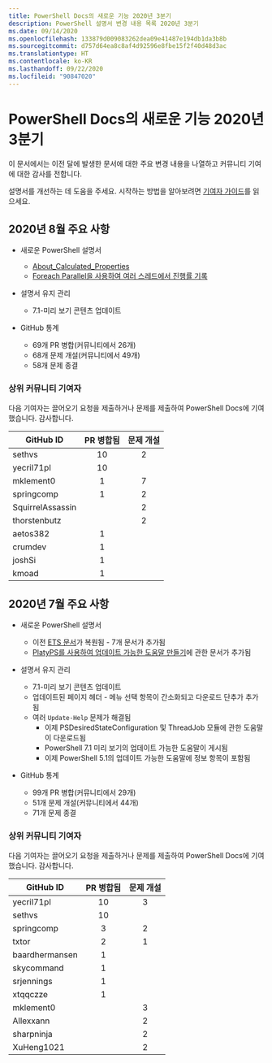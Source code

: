 ```yaml
---
title: PowerShell Docs의 새로운 기능 2020년 3분기
description: PowerShell 설명서 변경 내용 목록 2020년 3분기
ms.date: 09/14/2020
ms.openlocfilehash: 133879d009083262dea09e41487e194db1da3b8b
ms.sourcegitcommit: d757d64ea8c8af4d92596e8fbe15f2f40d48d3ac
ms.translationtype: HT
ms.contentlocale: ko-KR
ms.lasthandoff: 09/22/2020
ms.locfileid: "90847020"
---
```

# <a name="whats-new-in-powershell-docs-for-2020-q3"></a>PowerShell Docs의 새로운 기능 2020년 3분기

이 문서에서는 이전 달에 발생한 문서에 대한 주요 변경 내용을 나열하고 커뮤니티 기여에 대한 감사를 전합니다.

설명서를 개선하는 데 도움을 주세요. 시작하는 방법을 알아보려면 [기여자 가이드][contrib]를 읽으세요.

## <a name="2020-august-highlights"></a>2020년 8월 주요 사항

- 새로운 PowerShell 설명서
  - [About_Calculated_Properties](/powershell/module/microsoft.powershell.core/about/about_calculated_properties)
  - [Foreach Parallel을 사용하여 여러 스레드에서 진행률 기록](/powershell/scripting/learn/deep-dives/write-progress-across-multiple-threads)
- 설명서 유지 관리
  - 7\.1-미리 보기 콘텐츠 업데이트

- GitHub 통계
  - 69개 PR 병합(커뮤니티에서 26개)
  - 68개 문제 개설(커뮤니티에서 49개)
  - 58개 문제 종결

### <a name="top-community-contributors"></a>상위 커뮤니티 기여자

다음 기여자는 끌어오기 요청을 제출하거나 문제를 제출하여 PowerShell Docs에 기여했습니다. 감사합니다.

|    GitHub ID     | PR 병합됨 | 문제 개설 |
| ---------------- | :--------: | :-----------: |
| sethvs           |     10     |       2       |
| yecril71pl       |     10     |               |
| mklement0        |     1      |       7       |
| springcomp       |     1      |       2       |
| SquirrelAssassin |            |       2       |
| thorstenbutz     |            |       2       |
| aetos382         |     1      |               |
| crumdev          |     1      |               |
| joshSi           |     1      |               |
| kmoad            |     1      |               |

## <a name="2020-july-highlights"></a>2020년 7월 주요 사항

- 새로운 PowerShell 설명서
  - 이전 [ETS 문서](/powershell/scripting/developer/ets/overview)가 복원됨 - 7개 문서가 추가됨
  - [PlatyPS를 사용하여 업데이트 가능한 도움말 만들기](/powershell/scripting/dev-cross-plat/create-help-using-platyps)에 관한 문서가 추가됨
- 설명서 유지 관리
  - 7\.1-미리 보기 콘텐츠 업데이트
  - 업데이트된 페이지 헤더 - 메뉴 선택 항목이 간소화되고 다운로드 단추가 추가됨
  - 여러 `Update-Help` 문제가 해결됨
    - 이제 PSDesiredStateConfiguration 및 ThreadJob 모듈에 관한 도움말이 다운로드됨
    - PowerShell 7.1 미리 보기의 업데이트 가능한 도움말이 게시됨
    - 이제 PowerShell 5.1의 업데이트 가능한 도움말에 정보 항목이 포함됨

- GitHub 통계
  - 99개 PR 병합(커뮤니티에서 29개)
  - 51개 문제 개설(커뮤니티에서 44개)
  - 71개 문제 종결

### <a name="top-community-contributors"></a>상위 커뮤니티 기여자

다음 기여자는 끌어오기 요청을 제출하거나 문제를 제출하여 PowerShell Docs에 기여했습니다. 감사합니다.

|   GitHub ID    | PR 병합됨 | 문제 개설 |
| -------------- | :--------: | :-----------: |
| yecril71pl     |     10     |       3       |
| sethvs         |     10     |               |
| springcomp     |     3      |       2       |
| txtor          |     2      |       1       |
| baardhermansen |     1      |               |
| skycommand     |     1      |               |
| srjennings     |     1      |               |
| xtqqczze       |     1      |               |
| mklement0      |            |       3       |
| Allexxann      |            |       2       |
| sharpninja     |            |       2       |
| XuHeng1021     |            |       2       |

<!-- Link references -->
[contrib]: contributing/overview.md
